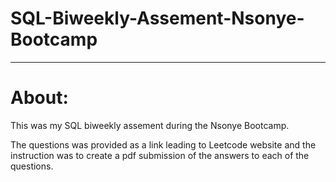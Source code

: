 # SQL-Biweekly-Assement-Nsonye-Bootcamp

---
# About: 
  This was my SQL biweekly assement during the Nsonye Bootcamp.
  
  The questions was provided as a link leading to Leetcode website and the instruction was to create a pdf submission of the answers to each of the questions.
  
  
